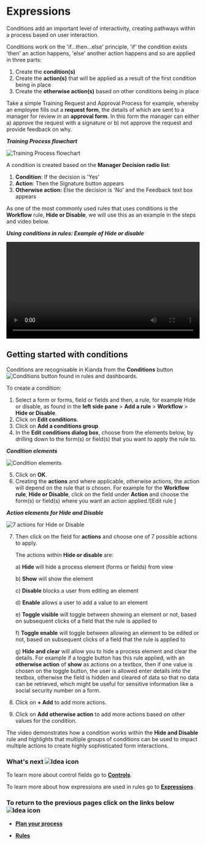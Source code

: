 # Expressions #

Conditions add an important level of interactivity, creating pathways within a process based on user interaction. 

Conditions work on the 'if...then...else' principle, 'if' the condition exists 'then' an action happens, 'else' another action happens and so are applied in three parts:

1. Create the **condition(s)**
2. Create the **action(s)** that will be applied as a result of the first condition being in place
3. Create the **otherwise action(s)** based on other conditions being in place

Take a simple Training Request and Approval Process for example, whereby an employee fills out a **request form**, the details of which are sent to a manager for review in an **approval form**. In this form the manager can either a) approve the request with a signature or b) not approve the request and provide feedback on why. 

***Training Process flowchart***

![Training Process flowchart](C:\Kianda\docs-dev\getting-started\create_process\expressions.assets\trainingflow.gif)

A condition is created based on the **Manager Decision radio list**:

1. **Condition**: If the decision is 'Yes'
2. **Action**: Then the Signature button appears
3. **Otherwise action:** Else the decision is 'No' and the Feedback text box appears

As one of the most commonly used rules that uses conditions is the **Workflow** rule, **Hide or Disable**, we will use this as an example in the steps and video below.

***Using conditions in rules: Example of Hide or disable***

<video width="100%" style="width:100%" controls>
    <source src="../videos/conditions.mp4">
    Your browser does not support the video tag.
    </source>
</video>



## Getting started with conditions ##

Conditions are recognisable in Kianda from the **Conditions** button ![Conditions button](C:\Kianda\docs-dev\getting-started\create_process\expressions.assets\condition.png) found in rules and dashboards. 

To create a condition:

1. Select a form or forms, field or fields and then, a rule, for example Hide or disable, as found in the **left side pane** > **Add a rule** > **Workflow** > **Hide or Disable**. 
2. Click on **Edit conditions**.
3. Click on **Add a conditions group**.
4. In the **Edit conditions dialog box**, choose from the elements below, by drilling down to the form(s) or field(s) that you want to apply the rule to.

***Condition elements***

![Condition elements](C:\Kianda\docs-dev\getting-started\create_process\expressions.assets\conditions2.gif)

5. Click on **OK**.
6. Creating the **actions** and where applicable, otherwise actions, the action will depend on the rule that is chosen. For example for the **Workflow rule**, **Hide or Disable**, click on the field under **Action** and choose the form(s) or field(s) where you want an action applied.![Edit rule ]


***Action elements for Hide and Disable***

![7 actions for Hide or Disable](C:\Kianda\docs-dev\getting-started\create_process\expressions.assets\hideoptions.gif)

7. Then click on the field for **actions** and choose one of  7 possible actions to apply.

   The actions within **Hide or disable** are: 

   a) **Hide** will hide a process element (forms or fields) from view

   b) **Show** will show the element

   c) **Disable** blocks a user from editing an element

   d) **Enable** allows a user to add a value to an element

   e) **Toggle visible** will toggle between showing an element or not, based on subsequent clicks of a field that the rule is applied to

   f) **Toggle enable** will toggle between allowing an element to be edited or not, based on subsequent clicks of a field that the rule is applied to

   g) **Hide and clear** will allow you to hide a process element and clear the details. For example if a toggle button has this rule applied, with an **otherwise action** of **show** as actions on a textbox, then if one value is chosen on the toggle button, the user is allowed enter details into the textbox, otherwise the field is hidden and cleared of data so that no data can be retrieved, which might be useful for sensitive information like a social security number on a form.

8. Click on **+ Add** to add more actions. 

9. Click on **Add otherwise action** to add more actions based on other values for the condition.

The video demonstrates how a condition works within the **Hide and Disable** rule and highlights that multiple groups of conditions can be used to impact multiple actions to create highly sophisticated form interactions. 



### What's next  ![Idea icon](C:\Kianda\docs-dev\getting-started\create_process\expressions.assets\18.png)

To learn more about control fields go to [**Controls**](getting-started/create_process/controls.md). 

To learn more about how expressions are used in rules go to [**Expressions**](getting-started/create_process/expressions.md). 



### **To return to the previous pages click on the links below**  ![Idea icon](C:\Kianda\docs-dev\getting-started\create_process\expressions.assets\10.png)

- [**Plan your process**](getting-started/create_process/plan_process.md) 

- [**Rules**](getting-started/create_process/rules.md)

  

